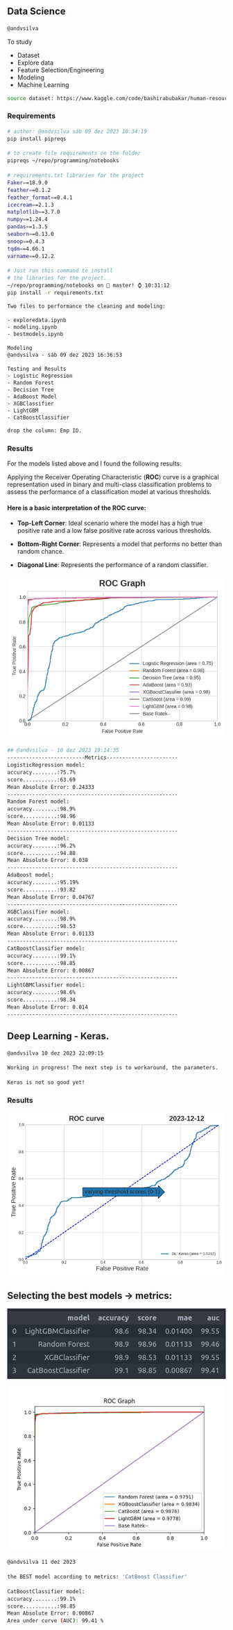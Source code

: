 ## Data Science

```bash 
@andvsilva
```
To study 

 - Dataset
 - Explore data
 - Feature Selection/Engineering
 - Modeling 
 - Machine Learning

```bash
source dataset: https://www.kaggle.com/code/bashirabubakar/human-resources-analytics-employee-attrition/notebook
```

### Requirements

```bash
# author: @andvsilva sáb 09 dez 2023 10:34:19
pip install pipreqs

# to create file requirements on the folder
pipreqs ~/repo/programming/notebooks

# requirements.txt libraries for the project
Faker==18.9.0
feather==0.1.2
feather_format==0.4.1
icecream==2.1.3
matplotlib==3.7.0
numpy==1.24.4
pandas==1.3.5
seaborn==0.13.0
snoop==0.4.3
tqdm==4.66.1
varname==0.12.2

# Just run this command to install
# the libraries for the project.
~/repo/programming/notebooks on  master! ⌚ 10:31:12
pip install -r requirements.txt 
```

```
Two files to performance the cleaning and modeling:

- exploredata.ipynb
- modeling.ipynb
- bestmodels.ipynb

Modeling
@andvsilva - sáb 09 dez 2023 16:36:53

Testing and Results
- Logistic Regression
- Random Forest 
- Decision Tree
- AdaBoost Model
- XGBClassifier
- LightGBM
- CatBoostClassifier
```

```bash
drop the column: Emp ID.
```

### Results

For the models listed above and I found the following results:

Applying the Receiver Operating Characteristic (**ROC**) curve is a graphical representation used in binary and multi-class classification problems to assess the performance of a classification model at various thresholds.

#### Here is a basic interpretation of the ROC curve:

- **Top-Left Corner**: Ideal scenario where the model has a high true positive rate and a low false positive rate across various thresholds.

- **Bottom-Right Corner**: Represents a model that performs no better than random chance.

- **Diagonal Line**: Represents the performance of a random classifier.

![ROC curves](images/roc_curve_models.png)

```bash
## @andvsilva - 10 dez 2023 19:14:35
-------------------------Metrics-----------------------
LogisticRegression model:
accuracy........:75.7%
score...........:63.69
Mean Absolute Error: 0.24333
-------------------------------------------------------
Random Forest model:
accuracy........:98.9%
score...........:98.96
Mean Absolute Error: 0.01133
-------------------------------------------------------
Decision Tree model:
accuracy........:96.2%
score...........:94.88
Mean Absolute Error: 0.038
-------------------------------------------------------
AdaBoost model:
accuracy........:95.19%
score...........:93.82
Mean Absolute Error: 0.04767
-------------------------------------------------------
XGBClassifier model:
accuracy........:98.9%
score...........:98.53
Mean Absolute Error: 0.01133
-------------------------------------------------------
CatBoostClassifier model:
accuracy........:99.1%
score...........:98.85
Mean Absolute Error: 0.00867
-------------------------------------------------------
LightGBMClassifier model:
accuracy........:98.6%
score...........:98.34
Mean Absolute Error: 0.014
-------------------------------------------------------
```


## Deep Learning - Keras.

```bash
@andvsilva 10 dez 2023 22:09:15

Working in progress! The next step is to workaround, the parameters.

Keras is not so good yet!
```

### Results

![](images/roc_curve_dlkeras.png)


## Selecting the best models &rarr; metrics:

![](../notebooks/images/modelmetrics.png)

![](../notebooks/images/roc_curve_bestmodels.png)

```bash
@andvsilva 11 dez 2023

the BEST model according to metrics: 'CatBoost Classifier'

CatBoostClassifier model:
accuracy........:99.1%
score...........:98.85
Mean Absolute Error: 0.00867
Area under curve (AUC): 99.41 %
```